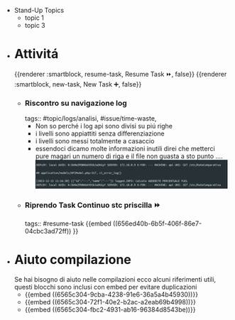 - Stand-Up Topics
	- topic 1
	- topic 3
- # Attivitá
  {{renderer :smartblock, resume-task, Resume Task ⏩️, false}} {{renderer :smartblock, new-task, New Task ➕, false}}
	- ### Riscontro su navigazione log
	  tags:: #topic/logs/analisi, #issue/time-waste,
		- Non so perché i log api sono divisi su piú righe
		- i livelli sono appiattiti senza differenziazione
		- i livelli sono messi totalmente a casaccio
		- essendoci dicamo molte informazioni inutili direi che metterci pure magari un numero di riga e il file non guasta a sto punto ....
		  ![image.png](../assets/image_1702636292561_0.png)
	- ### Riprendo Task Continuo stc priscilla ⏩️
	  tags:: #resume-task 
	  {{embed ((656ed40b-6b5f-406f-86e7-04cbc3ad72ff)) }}
- # Aiuto compilazione
  Se hai bisogno di aiuto nelle compilazioni ecco alcuni riferimenti utili, questi blocchi sono inclusi con embed per evitare duplicazioni
	- {{embed ((6565c304-9cba-4238-91e6-36a5a4b45930))}}
	- {{embed ((6565c304-72f1-40e2-b2ac-a2eab69b4998))}}
	- {{embed ((6565c304-fbc2-4931-ab16-96384d8543be))}}